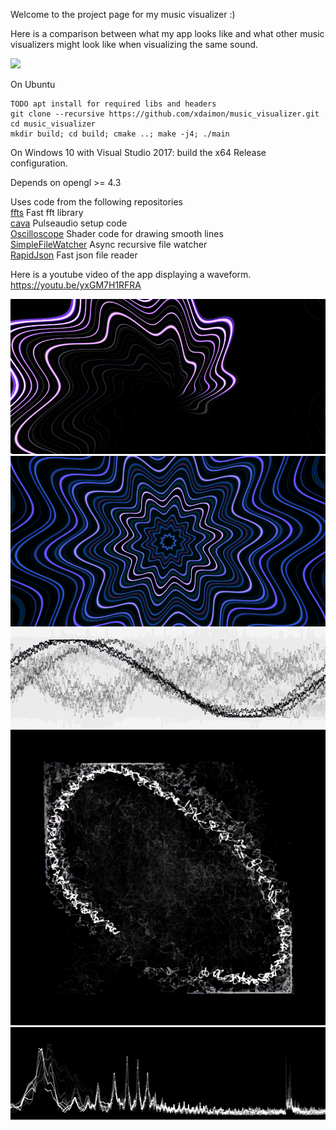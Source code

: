 Welcome to the project page for my music visualizer :)

Here is a comparison between what my app looks like and what other music
visualizers might look like when visualizing the same sound.

![](anim.gif)

On Ubuntu
```
TODO apt install for required libs and headers
git clone --recursive https://github.com/xdaimon/music_visualizer.git
cd music_visualizer
mkdir build; cd build; cmake ..; make -j4; ./main
```

On Windows 10 with Visual Studio 2017: build the x64 Release configuration.

Depends on opengl >= 4.3

Uses code from the following repositories<br>
<a href="https://github.com/linkotec/ffts">ffts</a>
	Fast fft library<br>
<a href="https://github.com/karlstav/cava">cava</a>
	Pulseaudio setup code<br>
<a href="https://github.com/kritzikratzi/Oscilloscope">Oscilloscope</a>
	Shader code for drawing smooth lines<br>
<a href="https://github.com/shadowndacorner/SimpleFileWatcher">SimpleFileWatcher</a>
	Async recursive file watcher<br>
<a href="https://github.com/rapidjson/rapidjson">RapidJson</a>
	Fast json file reader<br>

Here is a youtube video of the app displaying a waveform.<br>
<a href="https://youtu.be/yxGM7H1RFRA">https://youtu.be/yxGM7H1RFRA</a>

![](example1.png)
![](example2.png)
![](example3.png)
![](example4.png)
![](example5.png)
